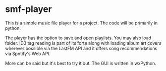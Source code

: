 # smf-player
This is a simple music file player for a project. The code will be primarily in python. 

The player has the option to save and open playlists. You may also load folder.
ID3 tag reading is part of its forte along with loading album art covers wherever possible via the LastFM API and it offers 
song recommendations via Spotify's Web API.

More can be said but it's best to try it out. The GUI is written in wxPython.
